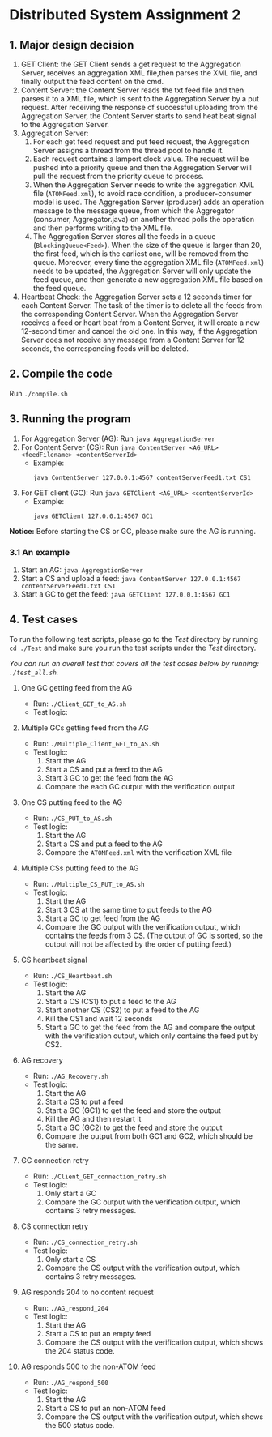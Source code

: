# Distributed System Assignment 2
## 1. Major design decision
1. GET Client: the GET Client sends a get request to the Aggregation Server, receives an aggregation XML file,then parses the XML file, and finally output the feed content on the cmd. 
2. Content Server: the Content Server reads the txt feed file and then parses it to a XML file, which is sent to the Aggregation Server by a put request. After receiving the response of successful uploading from the Aggregation Server, the Content Server starts to send heat beat signal to the Aggregation Server. 
3. Aggregation Server: 
    1. For each get feed request and put feed request, the Aggregation Server assigns a thread from the thread pool to handle it. 
    2. Each request contains a lamport clock value. The request will be pushed into a priority queue and then the Aggregation Server will pull the request from the priority queue to process. 
    3. When the Aggregation Server needs to write the aggregation XML file (`ATOMFeed.xml`), to avoid race condition, a producer-consumer model is used. The Aggregation Server (producer) adds an operation message to the message queue, from which the Aggregator (consumer, Aggregator.java) on another thread polls the operation and then performs writing to the XML file. 
    4. The Aggregation Server stores all the feeds in a queue (`BlockingQueue<Feed>`). When the size of the queue is larger than 20, the first feed, which is the earliest one, will be removed from the queue. Moreover, every time the aggregation XML file (`ATOMFeed.xml`) needs to be updated, the Aggregation Server will only update the feed queue, and then generate a new aggregation XML file based on the feed queue. 
4. Heartbeat Check: the Aggregation Server sets a 12 seconds timer for each Content Server. The task of the timer is to delete all the feeds from the corresponding Content Server. When the Aggregation Server receives a feed or heart beat from a Content Server, it will create a new 12-second timer and cancel the old one. In this way, if the Aggregation Server does not receive any message from a Content Server for 12 seconds, the corresponding feeds will be deleted. 

## 2. Compile the code
Run `./compile.sh`

## 3. Running the program
1. For Aggregation Server (AG):
    Run `java AggregationServer`
2. For Content Server (CS):
    Run `java ContentServer <AG_URL> <feedFilename> <contentServerId>`
    - Example: 
        ```
        java ContentServer 127.0.0.1:4567 contentServerFeed1.txt CS1
        ```
3. For GET client (GC):
    Run `java GETClient <AG_URL> <contentServerId>`
     - Example: 
        ```
        java GETClient 127.0.0.1:4567 GC1
        ```
**Notice:** Before starting the CS or GC, please make sure the AG is running. 

### 3.1 An example 
1. Start an AG: `java AggregationServer`
2. Start a CS and upload a feed: `java ContentServer 127.0.0.1:4567 contentServerFeed1.txt CS1`
3. Start a GC to get the feed: `java GETClient 127.0.0.1:4567 GC1`

## 4. Test cases

To run the following test scripts, please go to the *Test* directory by running `cd ./Test` and make sure you run the test scripts under the *Test* directory. 

*You can run an overall test that covers all the test cases below by running:  `./test_all.sh`.*

1. One GC getting feed from the AG
    - Run: `./Client_GET_to_AS.sh`
    - Test logic: 
        
2. Multiple GCs getting feed from the AG
    - Run: `./Multiple_Client_GET_to_AS.sh`
    - Test logic:
        1. Start the AG
        2. Start a CS and put a feed to the AG
        3. Start 3 GC to get the feed from the AG
        4. Compare the each GC output with the verification output
3. One CS putting feed to the AG
    - Run: `./CS_PUT_to_AS.sh`
    - Test logic:
        1. Start the AG
        2. Start a CS and put a feed to the AG
        3. Compare the `ATOMFeed.xml` with the verification XML file
4. Multiple CSs putting feed to the AG
    - Run: `./Multiple_CS_PUT_to_AS.sh`
    - Test logic:
        1. Start the AG
        2. Start 3 CS at the same time to put feeds to the AG
        3. Start a GC to get feed from the AG
        4. Compare the GC output with the verification output, which contains the feeds from 3 CS. (The output of GC is sorted, so the output will not be affected by the order of putting feed.)
5. CS heartbeat signal
    - Run: `./CS_Heartbeat.sh`
    - Test logic:
        1. Start the AG
        2. Start a CS (CS1) to put a feed to the AG
        3. Start another CS (CS2) to put a feed to the AG
        4. Kill the CS1 and wait 12 seconds
        5. Start a GC to get the feed from the AG and compare the output with the verification output, which only contains the feed put by CS2. 
6. AG recovery
    - Run: `./AG_Recovery.sh`
    - Test logic: 
        1. Start the AG
        2. Start a CS to put a feed
        3. Start a GC (GC1) to get the feed and store the output
        4. Kill the AG and then restart it
        5. Start a GC (GC2) to get the feed and store the output
        6. Compare the output from both GC1 and GC2, which should be the same. 
7. GC connection retry
    - Run: `./Client_GET_connection_retry.sh`
    - Test logic:
        1. Only start a GC
        2. Compare the GC output with the verification output, which contains 3 retry messages. 
8. CS connection retry
    - Run: `./CS_connection_retry.sh`
    - Test logic:
        1. Only start a CS 
        2. Compare the CS output with the verification output, which contains 3 retry messages. 
9. AG responds 204 to no content request
    - Run: `./AG_respond_204`
    - Test logic: 
        1. Start the AG
        2. Start a CS to put an empty feed
        3. Compare the CS output with the verification output, which shows the 204 status code. 
10. AG responds 500 to the non-ATOM feed
    - Run: `./AG_respond_500`
    - Test logic: 
        1. Start the AG
        2. Start a CS to put an non-ATOM feed
        3. Compare the CS output with the verification output, which shows the 500 status code. 



